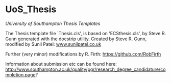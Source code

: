 # UoS_Thesis #
_University of Southampton Thesis Templates_


The Thesis template file `Thesis.cls', is based on 'ECSthesis.cls', by Steve R. Gunn
generated with the docstrip utility.
Created by Steve R. Gunn, modified by Sunil Patel: www.sunilpatel.co.uk

Further (very minor) modifications by R. Firth: https://github.com/RobFirth

Information about submission etc can be found here:
http://www.southampton.ac.uk/quality/pgr/research_degree_candidature/completion.page?
